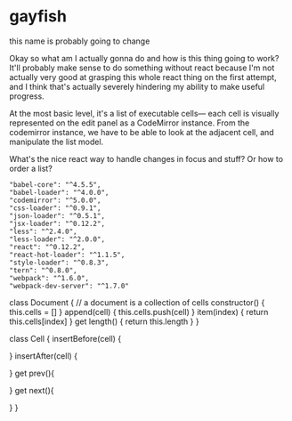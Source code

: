 # gayfish
this name is probably going to change



Okay so what am I actually gonna do and how is this thing going to work? It'll probably make sense to do something without react because I'm not actually very good at grasping this whole react thing on the first attempt, and I think that's actually severely hindering my ability to make useful progress.

At the most basic level, it's a list of executable cells— each cell is visually represented on the edit panel as a CodeMirror instance. From the codemirror instance, we have to be able to look at the adjacent cell, and manipulate the list model.

What's the nice react way to handle changes in focus and stuff? Or how to order a list?


    
    "babel-core": "^4.5.5",
    "babel-loader": "^4.0.0",
    "codemirror": "^5.0.0",
    "css-loader": "^0.9.1",
    "json-loader": "^0.5.1",
    "jsx-loader": "^0.12.2",
    "less": "^2.4.0",
    "less-loader": "^2.0.0",
    "react": "^0.12.2",
    "react-hot-loader": "^1.1.5",
    "style-loader": "^0.8.3",
    "tern": "^0.8.0",
    "webpack": "^1.6.0",
    "webpack-dev-server": "^1.7.0"

class Document { // a document is a collection of cells
  constructor() {
    this.cells = []
  }
  append(cell) {
    this.cells.push(cell)
  }
  item(index) {
    return this.cells[index]
  }
  get length() {
    return this.length
  }
}

class Cell {
  insertBefore(cell) {
    
  }
  insertAfter(cell) {
    
  }
  get prev(){
    
  }
  get next(){
    
  }
}
